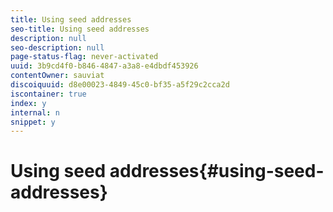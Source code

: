 ```yaml
---
title: Using seed addresses
seo-title: Using seed addresses
description: null
seo-description: null
page-status-flag: never-activated
uuid: 3b9cd4f0-b846-4847-a3a8-e4dbdf453926
contentOwner: sauviat
discoiquuid: d8e00023-4849-45c0-bf35-a5f29c2cca2d
iscontainer: true
index: y
internal: n
snippet: y
---
```


# Using seed addresses{#using-seed-addresses}

